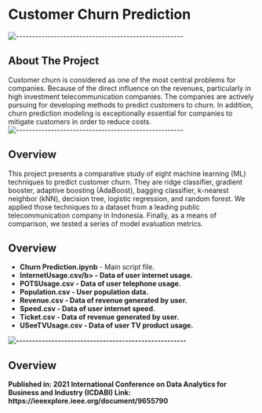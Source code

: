 # Customer Churn Prediction
![-----------------------------------------------------](https://raw.githubusercontent.com/andreasbm/readme/master/assets/lines/rainbow.png)

<!-- ABOUT THE PROJECT -->
<h2 id="about-the-project"> About The Project</h2>

Customer churn is considered as one of the most central problems for companies. Because of the direct influence on the revenues, particularly in high investment telecommunication companies. The companies are actively pursuing for developing methods to predict customers to churn. In addition, churn prediction modeling is exceptionally essential for companies to mitigate customers in order to reduce costs. 
![-----------------------------------------------------](https://raw.githubusercontent.com/andreasbm/readme/master/assets/lines/rainbow.png)

<h2 id="about-the-project"> Overview</h2>
This project presents a comparative study of eight machine learning (ML) techniques to predict customer churn. They are ridge classifier, gradient booster, adaptive boosting (AdaBoost), bagging classifier, k-nearest neighbor (kNN), decision tree, logistic regression, and random forest. We applied those techniques to a dataset from a leading public telecommunication company in Indonesia. Finally, as a means of comparison, we tested a series of model evaluation metrics.

<h2 id="Project Files Description"> Overview</h2>


<ul>
  <li><b>Churn Prediction.ipynb</b> - Main script file.</li>
  <li><b>InternetUsage.csv/b> - Data of user internet usage.</li>
  <li><b>POTSUsage.csv</b> - Data of user telephone usage.</li>
  <li><b>Population.csv</b> - User population data.</li>
  <li><b>Revenue.csv</b> - Data of revenue generated by user.</li>
  <li><b>Speed.csv</b> - Data of user internet speed.</li>
  <li><b>Ticket.csv</b> - Data of revenue generated by user.</li>  
  <li><b>USeeTVUsage.csv</b> - Data of user TV product usage.</li>   
</ul>

![-----------------------------------------------------](https://raw.githubusercontent.com/andreasbm/readme/master/assets/lines/rainbow.png)

<h2 id="More Information"> Overview</h2>
Published in: 2021 International Conference on Data Analytics for Business and Industry (ICDABI)
Link: https://ieeexplore.ieee.org/document/9655790
